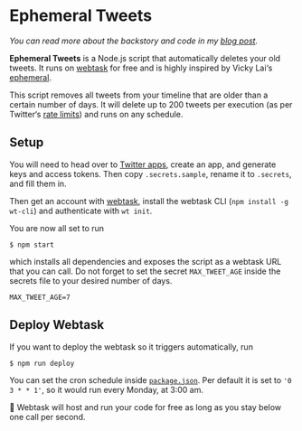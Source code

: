 # Ephemeral Tweets

*You can read more about the backstory and code in my [blog post](https://stephanmax.is/writing/2018-07-05-ephemeral-tweets).*

**Ephemeral Tweets** is a Node.js script that automatically deletes your old tweets. It runs on [webtask](https://webtask.io/) for free and is highly inspired by Vicky Lai‘s [ephemeral](https://github.com/vickylai/ephemeral).

This script removes all tweets from your timeline that are older than a certain number of days. It will delete up to 200 tweets per execution (as per Twitter‘s [rate limits](https://developer.twitter.com/en/docs/tweets/timelines/api-reference/get-statuses-user_timeline.html)) and runs on any schedule.

## Setup

You will need to head over to [Twitter apps](https://apps.twitter.com/), create an app, and generate keys and access tokens. Then copy `.secrets.sample`, rename it to `.secrets`, and fill them in.

Then get an account with [webtask](https://webtask.io/), install the webtask CLI (`npm install -g wt-cli`) and authenticate with `wt init`.

You are now all set to run

```shell
$ npm start
```

which installs all dependencies and exposes the script as a webtask URL that you can call. Do not forget to set the secret `MAX_TWEET_AGE` inside the secrets file to your desired number of days.

```
MAX_TWEET_AGE=7
```

## Deploy Webtask

If you want to deploy the webtask so it triggers automatically, run

```shell
$ npm run deploy
```

You can set the cron schedule inside [`package.json`](package.json). Per default it is set to `'0 3 * * 1'`, so it would run every Monday, at 3:00 am.

🎉 Webtask will host and run your code for free as long as you stay below one call per second.
